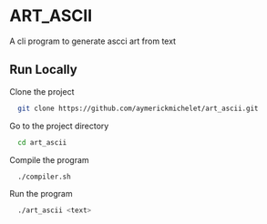 
# ART_ASCII

A cli program to generate ascci art from text

## Run Locally

Clone the project

```bash
  git clone https://github.com/aymerickmichelet/art_ascii.git
```

Go to the project directory

```bash
  cd art_ascii
```

Compile the program

```bash
  ./compiler.sh
```

Run the program

```bash
  ./art_ascii <text>
```
